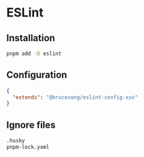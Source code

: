 # ESLint

## Installation

```bash
pnpm add -D eslint
```

## Configuration

```json
{
  "extends": "@brucesong/eslint-config-xxx"
}
```

## Ignore files

```txt
.husky
pnpm-lock.yaml
```
